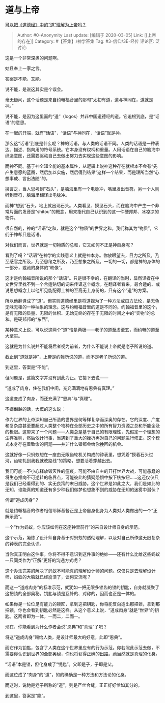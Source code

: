 # 道与上帝
[可以把《道德经》中的“道”理解为上帝吗？](https://www.zhihu.com/question/32036554/answer/1051996256)

> Author: #0-Anonymity
> Last update: [编辑于 2020-03-05]
> Link: [[上帝的存在]]
> Category: #【答集】/神学答集
> Tag: #3-信仰/3E-经传
> 评论区:
> 泛讨论:

这是一个非常深奥的问题啊。

姑且奉上一家之言。

答案是不能，又能。

说不能，是说这其实是个误会。

毫无疑问，这个话题是来自约翰福音里的那句“太初有道，道与神同在，道就是神。”

说不能，是因为这里面的“道”（logos）并非中国道德经的道。它追根到底，是“话语”的意思。

在一起的开端，就有“话语”，“话语”与神同在，“话语”就是神。

那么这“话语”到底是什么呢？神的话语，与人类的话语不同。人类的话语是一种表达、描述、指向用的符号系统。它本身没有权柄和重量。人用话语在自己的脑海中织造意图，还需要驱动自己去做出努力去实现这些意图的影响。

而神不同。基于神全知全能的基本属性，从逻辑上说神这种存在就根本不会有“先产生意愿的蓝图，然后加以实施，然后得到结果”这样一个结果，而是理所当然“心想事成、言出法随”的。

换言之，当人思考到“石头”，是脑海里有一个电脉冲，嘴里发出音符。另一个人则听到音符，脑海里翻译出电脉冲。

而神“想到”石头，地上就出现石头。人类看见、摸见石头，而在脑海中产生一个非常片面的发音是“shitou”的概念，用来指代自己认识到的这一件硬邦邦、冰凉凉的物件。

很自然的，神的“话语“之和，就是这个“物质”的世界之和。我们称其为“物质”，它们于神却只是话语。

对我们而言，世界就是一切物质的总和，它又如何不正是神自身呢？

看到了吗？“话语”在神学的实践意义上就是神本身。你放眼望去，目力之所及，乃至感官之所及，乃至思绪之所及，乃至想象之所及，一切的一切，都是神的身体的一部分，或祂的身体的“映像”。

这才是约翰福音所说的那个“话语”。只是很不幸的，在翻译的当时，显然译者在中文世界里找不到一个合适贴切的词来传译这个概念。在翻译者看来，最合适的、或说思想概念上以他所见能配得上神的至高无上身份的，只有这个“道”的方案。

所以他翻译成了“道”。但实则道德经里是将道视为了一种方法或曰方法论，是无色无味无相的一种抽象的理念。这与约翰福音里的道是不同的。约翰福音里的这个，是有无限的质量、无限的体积、无始无终的存在于无限的时间之中的“实物”的总和。是硬邦邦的“东西”。

某种意义上说，可以说这两个“道”恰是两极——老子的道至虚至玄，而约翰的道至大至实。

这就是为什么说并不能将后者视为前者，为什么不能说上帝就是老子所说的道。

截止到“道就是神”，上帝是约翰所说的道，而不是老子所说的道。

到这里，答案是“不能”。

但问题是，这篇文字并没有到此为止。它接下去说——

“道成了肉身，住在我们中间，充充满满地有恩典有真理。”

这道变成了肉身，而还充满了“恩典”与“真理”。

不嫌僭越的话，大概的这么说：

作为世界的上帝深知自己所造的世界是何等样复杂而深奥的存在。它的深度、广度和复杂度甚至要超过人类整个物种在全部历史之中的所有智力资源之总和所能企及的极限。这带来了一个问题——人类总是基于自己的有限理性，先假定一个理想的生存准则，然后依计行事，当遇到了重大的挫折再对自己的问题进行修正。这个模式本身存在着致命的问题——并非什么错都会给你挽回的机会。

这就好像一只蚂蚁想在一座由无限齿轮机关构成的钟表里，想凭着“摸着石头过河，齿轮轧到我我就改路线”的策略，想要活着穿越出去。

我们可能一不小心释放毁灭性的瘟疫，可能不由自主的开打世界大战，可能愚蠢的将生态推向不可逆转的临界点，可能彼此的猜疑恐惧中按下核按钮……这还仅仅只是我们已经看得到的、实无良策的末日威胁。这个世界是如此之大，我们是如此的无知，谁能真的知道还有多少种我们做梦也想象不到的威胁在无知的迷雾中潜伏？

何谓“道成肉身”？

就是约翰福音的作者相信耶稣基督正是上帝自身化身为人类对人类做出的一个“正解示范”。

一个“作为蚂蚁，你应该如何在这座钟里前行”的来自设计师自身的示范。

这个示范，凝练了设计师自身基于对蚂蚁的透彻理解，以及对自己所作这无限复杂的钟表的完全认识。

当你真正明白这件事，你将不得不意识到这件事的绝妙——还有什么比给这些蚂蚁一只同类作为“正解”更好的沟通方式呢？

这个办法完美的解决了蚂蚁不可能真的理解设计师的问题。仅仅只是去理解设计师，蚂蚁的大脑就已经崩溃了，谈何交流呢？

而这一“道成肉身”的标准示范，就犹如一把无限多锁齿的锁的钥匙，自身就凝聚了这把锁的全部奥秘。钥匙与锁是互补的、对称的，因而也正是一体的。

如果你是一位位足有能力的锁匠，拿到这把钥匙，你将能反向造出那把锁，拿到那把锁，你也会看到钥匙必然是这样。从这个意义上说，“道成肉身”就是“世界”的钥匙。这两者即为一体，一而二，二而一。

现在，你能看到为什么作者会说“恩典”和“真理”了吧？

将这“道成肉身”赐给人类，是设计师最大的好意，此即“恩典”。

而它作为钥匙，包含了人类在这个世界里应有的行为示范。你若照此示范去做，不需要你认识到世界的全部奥秘，你也将获得正确的出路。祂当然就是真理的化身。

“话语”本是锁，但化身成了“钥匙”。父即是子，子即是父。

而这位成了“肉身”的“道”，的的确确是一种方法和方法论的化身。

而这时，说祂是老子所称的“道”，则是严丝合缝，正正好好恰如其分的。

到这里，答案是“能”。
